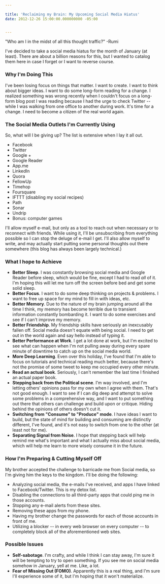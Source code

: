 ```yaml
---
 
title: 'Reclaiming my Brain: My Upcoming Social Media Hiatus'
date: 2012-12-26 15:00:00.000000000 -05:00


---
```

"Who am I in the midst of all this thought traffic?" -Rumi

I've decided to take a social media hiatus for the month of January (at least). There are about a billion reasons for this, but I wanted to catalog them here in case I forget or I want to reverse course.

### Why I'm Doing This

I've been losing focus on things that matter. I want to create. I want to think about bigger ideas. I want to do some long-form reading for a change. I realized something was wrong recently when I couldn't focus on a long-form blog post I was reading because I had the urge to check Twitter -- while I was walking from one office to another during work. It's time for a change. I need to become a citizen of the real world again.

### The Social Media Outlets I'm Currently Using

So, what will I be giving up?
The list is extensive when I lay it all out.

* Facebook
* Twitter
* Google +
* Google Reader
* App.me
* LinkedIn
* Quora
* FellowUp
* Timehop
* Foursquare
* IFTTT (disabling my social recipes)
* Path
* Sonar
* Undrip
* Bonus: computer games

I'll allow myself e-mail, but only as a tool to reach out when necessary or to reconnect with friends. While using it, I'll be unsubscribing from everything possible so I can stop the deluge of e-mail I get. I'll also allow myself to write, and may actually start putting some personal thoughts out there somewhere (this blog has always been largely technical.)

### What I hope to Achieve

* **Better Sleep**. I was constantly browsing social media and Google Reader before sleep, which would be fine, except I had to read *all* of it. I'm hoping this will let me turn off the screen before bed and get some solid sleep.
* **Better Focus**. I want to do some deep thinking on projects &amp; problems. I want to free up space for my mind to fill in with ideas, etc.
* **Better Memory**. Due to the nature of my brain jumping around all the time I think, my memory has become terrible due to transient information constantly bombarding it. I want to do some exercises and see if I can't improve my memory.
* **Better Friendship**. My friendship skills have seriously an inexcusably fallen off. Social media doesn't equate with being social. I need to get out in the world again and say hello instead of typing it.
* **Better Performance at Work**. I get a lot done at work, but I'm excited to see what can happen when I'm not pulling away during every spare minute of downtime to catch up on the social media world.
* **More Deep Learning**. Even over this holiday, I've found that I'm able to focus on tutorials and technical reading much better, because there's not the promise of some tweet to keep me occupied every other minute.
* **Read an actual book**. Seriously, I can't remember the last time I finished an actual paper book.
* **Stepping back from the Political scene**. I'm way involved, and I'm letting others' opinions pass for my own when I agree with them. That's not good enough. I want to see if I can dig deep and attempt to solve some problems in a comprehensive way, and I want to put something out there that others can challenge and build upon or critique. Hiding behind the opinions of others doesn't cut it.
* **Switching from "Consume" to "Produce" mode**. I have ideas I want to build, but the state of mind for building and consuming are distinctly different, I've found, and it's not easy to switch from one to the other (at least not for me).
* **Separating Signal from Noise**. I hope that stepping back will help remind me what's important and what I actually miss about social media, which will help me learn to more wisely consume it in the future.

### How I'm Preparing &amp; Cutting Myself Off

My brother accepted the challenge to barricade me from Social media, so I'm giving him the keys to the kingdom. I'll be doing the following:

* Analyzing social media, the e-mails I've received, and apps I have linked to Facebook/Twitter. This is my detox list.
* Disabling the connections to all third-party apps that could ping me in those accounts.
* Stopping any e-mail alerts from these sites.
* Removing these apps from my phone.
* Having my brother change the passwords for each of those accounts in front of me.
* Utilizing a blocker -- in every web browser on every computer -- to completely block all of the aforementioned web sites.

### Possible Issues

* **Self-sabotage**. I'm crafty, and while I think I can stay away, I'm sure it will be tempting to try to open something. If you see me on social media somehow in January, yell at me. Like, a lot.
* **Fear of Missing Out (FOMO)**. Apparently this is a real thing, and I'm sure I'll experience some of it, but I'm hoping that it won't materialize.

